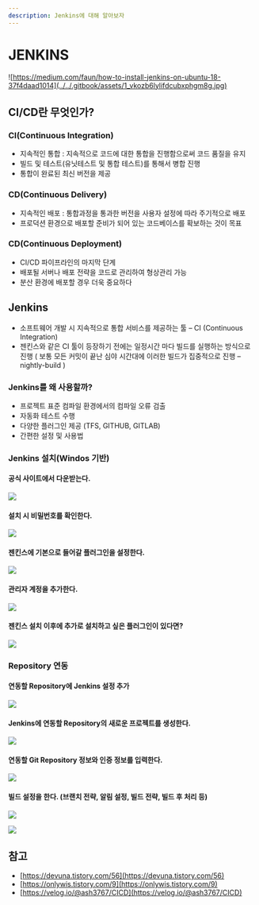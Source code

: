 ```yaml
---
description: Jenkins에 대해 알아보자
---
```


# JENKINS

![https://medium.com/faun/how-to-install-jenkins-on-ubuntu-18-37f4daad1014](../../.gitbook/assets/1_vkozb6lylifdcubxphgm8g.jpg)

## CI/CD란 무엇인가?

### CI\(Continuous Integration\)

* 지속적인 통합 : 지속적으로 코드에 대한 통합을 진행함으로써 코드 품질을 유지
* 빌드 및 테스트\(유닛테스트 및 통합 테스트\)를 통해서 병합 진행
* 통합이 완료된 최신 버전을 제공

### CD\(Continuous Delivery\)

* 지속적인 배포 : 통합과정을 통과한 버전을 사용자 설정에 따라 주기적으로 배포
* 프로덕션 환경으로 배포할 준비가 되어 있는 코드베이스를 확보하는 것이 목표

### CD\(Continuous Deployment\)

* CI/CD 파이프라인의 마지막 단계
* 배포될 서버나 배포 전략을 코드로 관리하여 형상관리 가능
* 분산 환경에 배포할 경우 더욱 중요하다

## Jenkins

* 소프트웨어 개발 시 지속적으로 통합 서비스를 제공하는 툴 – CI \(Continuous Integration\)
* 젠킨스와 같은 CI 툴이 등장하기 전에는 일정시간 마다 빌드를 실행하는 방식으로 진행 \( 보통 모든 커밋이 끝난 심야 시간대에 이러한 빌드가 집중적으로 진행 – nightly-build \)

### Jenkins를 왜 사용할까?

* 프로젝트 표준 컴파일 환경에서의 컴파일 오류 검출
* 자동화 테스트 수행
* 다양한 플러그인 제공 \(TFS, GITHUB, GITLAB\)
* 간편한 설정 및 사용법

### Jenkins 설치\(Windos 기반\)

#### 공식 사이트에서 다운받는다.

![](../../.gitbook/assets/06%20%281%29.png)

#### 설치 시 비밀번호를 확인한다.

![](../../.gitbook/assets/07%20%281%29%20%281%29.png)

#### 젠킨스에 기본으로 들어갈 플러그인을 설정한다.

![](../../.gitbook/assets/08%20%281%29.png)

#### 관리자 계정을 추가한다.

![](../../.gitbook/assets/09.png)

#### 젠킨스 설치 이후에 추가로 설치하고 싶은 플러그인이 있다면?

![](../../.gitbook/assets/11%20%283%29%20%281%29.png)

### Repository 연동

#### 연동할 Repository에 Jenkins 설정 추가

![](../../.gitbook/assets/12%20%282%29.png)

#### Jenkins에 연동할 Repository의 새로운 프로젝트를 생성한다.

![](../../.gitbook/assets/14%20%281%29%20%281%29.png)

#### 연동할 Git Repository 정보와 인증 정보를 입력한다.

![](../../.gitbook/assets/15%20%281%29.png)

#### 빌드 설정을 한다. \(브랜치 전략, 알림 설정, 빌드 전략, 빌드 후 처리 등\)

![](../../.gitbook/assets/16.png)

![](../../.gitbook/assets/17.png)

## 참고

* [https://devuna.tistory.com/56](https://devuna.tistory.com/56)
* [https://onlywis.tistory.com/9](https://onlywis.tistory.com/9)
* [https://velog.io/@ash3767/CICD](https://velog.io/@ash3767/CICD)

